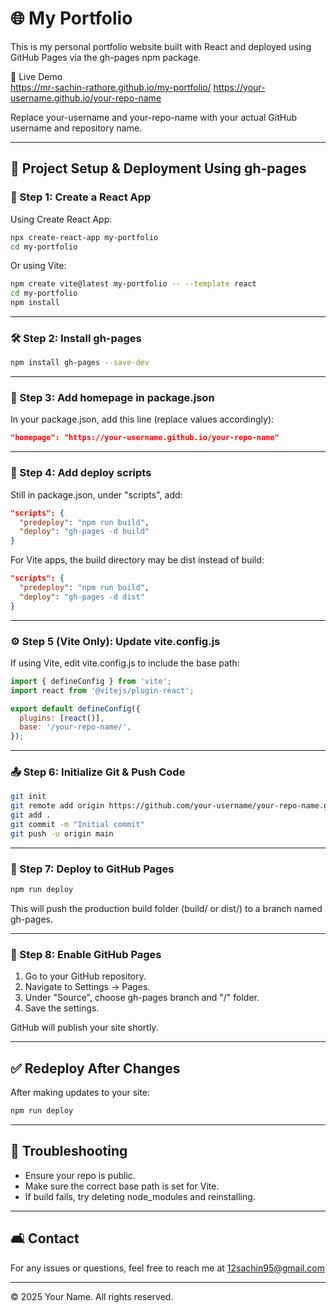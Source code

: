 # 🌐 My Portfolio

This is my personal portfolio website built with React and deployed using GitHub Pages via the gh-pages npm package.

🔗 Live Demo  
https://mr-sachin-rathore.github.io/my-portfolio/
https://your-username.github.io/your-repo-name

Replace your-username and your-repo-name with your actual GitHub username and repository name.

---

## 📁 Project Setup & Deployment Using gh-pages

### 🧱 Step 1: Create a React App

Using Create React App:

```bash
npx create-react-app my-portfolio
cd my-portfolio
```

Or using Vite:

```bash
npm create vite@latest my-portfolio -- --template react
cd my-portfolio
npm install
```

---

### 🛠️ Step 2: Install gh-pages

```bash
npm install gh-pages --save-dev
```

---

### 📝 Step 3: Add homepage in package.json

In your package.json, add this line (replace values accordingly):

```json
"homepage": "https://your-username.github.io/your-repo-name"
```

---

### 📜 Step 4: Add deploy scripts

Still in package.json, under "scripts", add:

```json
"scripts": {
  "predeploy": "npm run build",
  "deploy": "gh-pages -d build"
}
```

For Vite apps, the build directory may be dist instead of build:

```json
"scripts": {
  "predeploy": "npm run build",
  "deploy": "gh-pages -d dist"
}
```

---

### ⚙️ Step 5 (Vite Only): Update vite.config.js

If using Vite, edit vite.config.js to include the base path:

```js
import { defineConfig } from 'vite';
import react from '@vitejs/plugin-react';

export default defineConfig({
  plugins: [react()],
  base: '/your-repo-name/',
});
```

---

### 📤 Step 6: Initialize Git & Push Code

```bash
git init
git remote add origin https://github.com/your-username/your-repo-name.git
git add .
git commit -m "Initial commit"
git push -u origin main
```

---

### 🚀 Step 7: Deploy to GitHub Pages

```bash
npm run deploy
```

This will push the production build folder (build/ or dist/) to a branch named gh-pages.

---

### 🔧 Step 8: Enable GitHub Pages

1. Go to your GitHub repository.
2. Navigate to Settings → Pages.
3. Under "Source", choose gh-pages branch and "/" folder.
4. Save the settings.

GitHub will publish your site shortly.

---

## ✅ Redeploy After Changes

After making updates to your site:

```bash
npm run deploy
```

---

## 🔪 Troubleshooting

- Ensure your repo is public.
- Make sure the correct base path is set for Vite.
- If build fails, try deleting node_modules and reinstalling.

---

## 🛋️ Contact

For any issues or questions, feel free to reach me at 12sachin95@gmail.com

---

© 2025 Your Name. All rights reserved.
